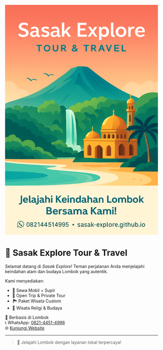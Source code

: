 ![Cover](https://github.com/yayanhardiansah1/budaya-sasak-explore-time-/blob/main/cover%20budaya%20sasak%20explore.png?raw=true)

# 🌴 Sasak Explore Tour & Travel
Selamat datang di *Sasak Explore*! Teman perjalanan Anda menjelajahi keindahan alam dan budaya Lombok yang autentik.

Kami menyediakan:
- 🚗 Sewa Mobil + Supir
- 🧭 Open Trip & Private Tour
- 🏞️ Paket Wisata Custom
- 🕌 Wisata Religi & Budaya

📍 Berbasis di Lombok  
📞 WhatsApp: [0821-4451-4996](https://wa.me/6282144514996)  
🌐 [Kunjungi Website](https://yayanhardiansah1.github.io/sasak-explore-time-/)

---
> 🌟 Jelajahi Lombok dengan layanan lokal terpercaya!

